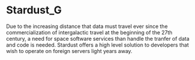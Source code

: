 # Stardust_G
Due to the increasing distance that data must travel ever since the commercialization of intergalactic travel at the beginning of the 27th century, a need for space software services than handle the tranfer of data and code is needed. Stardust offers a high level solution to developers that wish to operate on foreign servers light years away.
